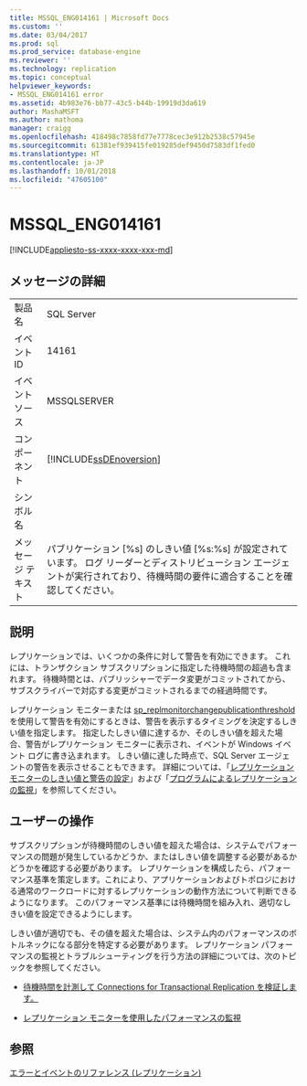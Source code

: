 ```yaml
---
title: MSSQL_ENG014161 | Microsoft Docs
ms.custom: ''
ms.date: 03/04/2017
ms.prod: sql
ms.prod_service: database-engine
ms.reviewer: ''
ms.technology: replication
ms.topic: conceptual
helpviewer_keywords:
- MSSQL_ENG014161 error
ms.assetid: 4b983e76-bb77-43c5-b44b-19919d3da619
author: MashaMSFT
ms.author: mathoma
manager: craigg
ms.openlocfilehash: 418498c7858fd77e7778cec3e912b2538c57945e
ms.sourcegitcommit: 61381ef939415fe019285def9450d7583df1fed0
ms.translationtype: HT
ms.contentlocale: ja-JP
ms.lasthandoff: 10/01/2018
ms.locfileid: "47605100"
---
```

# <a name="mssqleng014161"></a>MSSQL_ENG014161
[!INCLUDE[appliesto-ss-xxxx-xxxx-xxx-md](../../includes/appliesto-ss-xxxx-xxxx-xxx-md.md)]
    
## <a name="message-details"></a>メッセージの詳細  
  
|||  
|-|-|  
|製品名|SQL Server|  
|イベント ID|14161|  
|イベント ソース|MSSQLSERVER|  
|コンポーネント|[!INCLUDE[ssDEnoversion](../../includes/ssdenoversion-md.md)]|  
|シンボル名||  
|メッセージ テキスト|パブリケーション [%s] のしきい値 [%s:%s] が設定されています。 ログ リーダーとディストリビューション エージェントが実行されており、待機時間の要件に適合することを確認してください。|  
  
## <a name="explanation"></a>説明  
 レプリケーションでは、いくつかの条件に対して警告を有効にできます。 これには、トランザクション サブスクリプションに指定した待機時間の超過も含まれます。 待機時間とは、パブリッシャーでデータ変更がコミットされてから、サブスクライバーで対応する変更がコミットされるまでの経過時間です。  
  
 レプリケーション モニターまたは [sp_replmonitorchangepublicationthreshold](../../relational-databases/system-stored-procedures/sp-replmonitorchangepublicationthreshold-transact-sql.md)を使用して警告を有効にするときは、警告を表示するタイミングを決定するしきい値を指定します。 指定したしきい値に達するか、そのしきい値を超えた場合、警告がレプリケーション モニターに表示され、イベントが Windows イベント ログに書き込まれます。 しきい値に達した時点で、SQL Server エージェントの警告を表示させることもできます。 詳細については、「[レプリケーション モニターのしきい値と警告の設定](../../relational-databases/replication/monitor/set-thresholds-and-warnings-in-replication-monitor.md)」および「[プログラムによるレプリケーションの監視](../../relational-databases/replication/monitor/programmatically-monitor-replication.md)」を参照してください。  
  
## <a name="user-action"></a>ユーザーの操作  
 サブスクリプションが待機時間のしきい値を超えた場合は、システムでパフォーマンスの問題が発生しているかどうか、またはしきい値を調整する必要があるかどうかを確認する必要があります。 レプリケーションを構成したら、パフォーマンス基準を策定します。これにより、アプリケーションおよびトポロジにおける通常のワークロードに対するレプリケーションの動作方法について判断できるようになります。 このパフォーマンス基準には待機時間を組み入れ、適切なしきい値を設定できるようにします。  
  
 しきい値が適切でも、その値を超えた場合は、システム内のパフォーマンスのボトルネックになる部分を特定する必要があります。 レプリケーション パフォーマンスの監視とトラブルシューティングを行う方法の詳細については、次のトピックを参照してください。  
  
-   [待機時間を計測して Connections for Transactional Replication を検証します。](../../relational-databases/replication/monitor/measure-latency-and-validate-connections-for-transactional-replication.md)  
  
-   [レプリケーション モニターを使用したパフォーマンスの監視](../../relational-databases/replication/monitor/monitor-performance-with-replication-monitor.md)  
  
## <a name="see-also"></a>参照  
 [エラーとイベントのリファレンス &#40;レプリケーション&#41;](../../relational-databases/replication/errors-and-events-reference-replication.md)  
  
  
